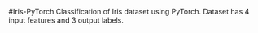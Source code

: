 #Iris-PyTorch
Classification of Iris dataset using PyTorch. Dataset has 4 input features and 3 output labels.
